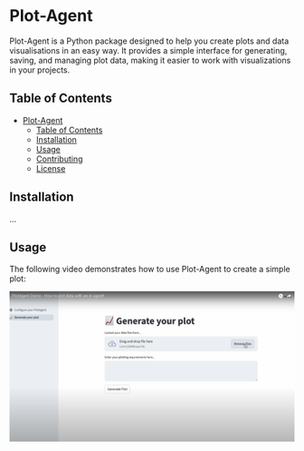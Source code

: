 # Plot-Agent

Plot-Agent is a Python package designed to help you create plots and data visualisations in an easy way.
It provides a simple interface for generating, saving, and managing plot data, making it easier to work with visualizations in your projects.

## Table of Contents

- [Plot-Agent](#plot-agent)
  - [Table of Contents](#table-of-contents)
  - [Installation](#installation)
  - [Usage](#usage)
  - [Contributing](#contributing)
  - [License](#license)

## Installation

...

## Usage

The following video demonstrates how to use Plot-Agent to create a simple plot:

[![Watch the video](data/Generate-your-plot-thumbnail.png)](https://youtu.be/Aw7z7uGbNi4)